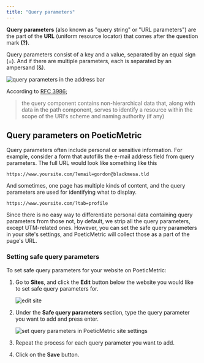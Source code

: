 ```yaml
---
title: "Query parameters"
---
```


**Query parameters** (also known as "query string" or "URL parameters") are the part of the **URL** (uniform resource locator) that comes after the question mark **(?)**.

Query parameters consist of a key and a value, separated by an equal sign (=). And if there are multiple parameters, each is separated by an ampersand (&).

![query parameters in the address bar](/docs-files/query-parameters/address-bar.jpg "Query parameters in the address bar")

According to [RFC 3986](https://www.rfc-editor.org/rfc/rfc3986#section-3.4);

> the query component contains non-hierarchical data that, along with data in the path component, serves to identify a resource within the scope of the URI's scheme and naming authority (if any)

## Query parameters on PoeticMetric

Query parameters often include personal or sensitive information. For example, consider a form that autofills the e-mail address field from query parameters. The full URL would look like something like this

`https://www.yoursite.com/?email=gordon@blackmesa.tld`

And sometimes, one page has multiple kinds of content, and the query parameters are used for identifying what to display.

`https://www.yoursite.com/?tab=profile`

Since there is no easy way to differentiate personal data containing query parameters from those not, by default, we strip all the query parameters, except UTM-related ones. However, you can set the safe query parameters in your site's settings, and PoeticMetric will collect those as a part of the page's URL.

### Setting safe query parameters

To set safe query parameters for your website on PoeticMetric:

1. Go to **Sites**, and click the **Edit** button below the website you would like to set safe query parameters for.

   ![edit site](/docs-files/query-parameters/edit-site.png "Edit site")

2. Under the **Safe query parameters** section, type the query parameter you want to add and press enter.

   ![set query parameters in PoeticMetric site settings](/docs-files/query-parameters/update-safe-query-parameters.png "Set safe query parameters in PoeticMetric site settings")

3. Repeat the process for each query parameter you want to add.

4. Click on the **Save** button.
